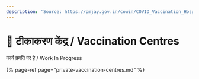 ```yaml
---
description: 'Source: https://pmjay.gov.in/cowin/COVID_Vaccination_Hospitals'
---
```


# 💉 टीकाकरण केंद्र / Vaccination Centres

कार्य प्रगति पर है / Work In Progress

{% page-ref page="private-vaccination-centres.md" %}



